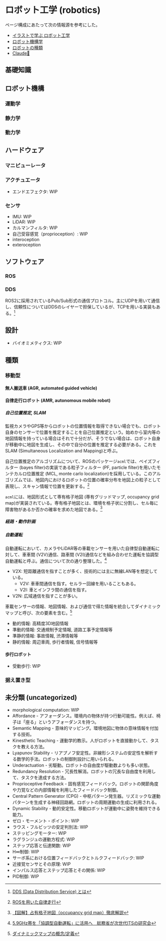 # ロボット工学 (robotics)

ページ構成にあたって次の情報源を参考にした。

- [イラストで学ぶ ロボット工学](https://amzn.to/45Trxtw)
- [ロボット機構学](https://www.coronasha.co.jp/np/isbn/9784339045093/)
- [ロボットの種類](https://www.intel.co.jp/content/www/jp/ja/robotics/types-and-applications.html)
- [Claude🔐](https://claude.ai/chat/852725b9-763c-486c-8a69-ed8571518e7a)

## 基礎知識

## ロボット機構

### 運動学

### 静力学

### 動力学

## ハードウェア

### マニピューレータ

### アクチュエータ

- エンドエフェクタ: WIP

### センサ

- IMU: WIP
- LiDAR: WIP
- カルマンフィルタ: WIP
- 自己受容感覚（proprioception）: WIP
- interoception
- exteroception

## ソフトウェア

<!-- リアルタイムOS: WIP -->

### ROS

### DDS

ROS2に採用されているPub/Sub形式の通信プロトコル。主にUDPを用いて通信し、信頼性についてはDDSのレイヤーで担保しているが、TCPを用いる実装もある。[^youtalk_dds]
[^youtalk_dds]: [DDS (Data Distribution Service) とは](https://www.youtalk.jp/2017/05/28/dds.html)

## 設計

- バイオミメティクス: WIP

## 種類

### 移動型

#### 無人搬送車 (AGR, automated guided vehicle)

#### 自律走行ロボット (AMR, autonomous mobile robot)

##### 自己位置推定, SLAM

監視カメラやGPS等からロボットの位置情報を取得できない場合でも、ロボット自身のセンサーで位置を推定することを自己位置推定という。始めから室内等の地図情報を持っている場合はそれで十分だが、そうでない場合は、ロボット自身が移動中に地図を生成し、その中で自分の位置を推定する必要がある。これをSLAM (Simultaneous Localization and Mapping)と呼ぶ。

自己位置推定のアルゴリズムについて、ROSのパッケージ`acml`では、ベイズフィルター (bayes filter)の実装である粒子フィルター (PF, particle filter)を用いたモンテカルロ位置推定 (MCL, monte carlo localization)を採用している。このアルゴリズムでは、地図内におけるロボットの位置の確率分布を地図上の粒子として表現し、スキャン情報で位置を更新する。[^robogaku_2017]
[^robogaku_2017]: [ROSを用いた自律走行](https://robogaku.jp/news/2022/past_35_4_16.html)

`acml`には、地図形式として専有格子地図 (専有グリッドマップ, occupancy grid map)が実装されている。専有格子地図とは、環境を格子状に分割し、セル毎に障害物があるか否かの確率を求めた地図である。[^akinami_2023]
[^akinami_2023]: [【図解】占有格子地図（occupancy grid map）徹底解説](https://qiita.com/akinami/items/7bcd0818f8f76f7181d2)

##### 経路・動作計画

##### 自動運転

自動運転において、カメラやLiDAR等の車載センサーを用いた自律型自動運転に対して、車車間 (V2V)通信、路車間 (V2I)通信などを組み合わせた運転を協調型自動運転と呼ぶ。通信について次の通り整理した。[^businessnetwork_2023]
[^businessnetwork_2023]: [5.9GHz帯を「協調型自動運転」に活用へ　総務省が次世代ITSの研究会](https://businessnetwork.jp/article/12826/)

- V2X: 短距離通信を指すことが多く、技術的には主に無線LAN等を想定している。
  - V2V: 車車間通信を指す。セルラー回線を用いることもある。
  - V2I: 車とインフラ間の通信を指す。
- V2N: 広域通信を指すことが多い。

車載センサーの情報、地図情報、および通信で得た情報を統合してダイナミックマップと呼び、次の要素を含む。[^sip_2017]
[^sip_2017]: [ダイナミックマップの概念/定義](https://www8.cao.go.jp/cstp/gaiyo/sip/iinkai/jidousoukou_30/siryo30-2-1-1.pdf)

- 動的情報: 高精度3D地図情報
- 準動的情報: 交通規制予定情報, 道路工事予定情報等
- 準静的情報: 事故情報, 渋滞情報等
- 静的情報: 周辺車両, 歩行者情報, 信号情報等

<!--
- RRT: WIP
- ポテンシャルフィールド法: WIP-->

#### 歩行ロボット

- 受動歩行: WIP

### 据え置き型

## 未分類 (uncategorized)

- morphological computation: WIP
- Affordance - アフォーダンス。環境内の物体が持つ行動可能性。例えば、椅子は「座る」というアフォーダンスを持つ。
- Semantic Mapping - 意味的マッピング。環境地図に物体の意味情報を付加する技術。
- Kinesthetic Teaching - 運動学的教示。人がロボットを直接動かして、タスクを教える方法。
- Lyapunov Stability - リアプノフ安定性。非線形システムの安定性を解析する数学的手法。ロボットの制御則設計に用いられる。
- Underactuation - 劣駆動。ロボットの自由度が駆動数よりも多い状態。
- Redundancy Resolution - 冗長性解消。ロボットの冗長な自由度を利用して、タスクを達成する方法。
- Proprioceptive Feedback - 固有感覚フィードバック。ロボットの関節角度や力覚などの内部情報を利用したフィードバック制御。
- Central Pattern Generator (CPG) - 中枢パターン発生器。リズミックな運動パターンを生成する神経回路網。ロボットの周期運動の生成に利用される。
- Dynamic Stability - 動的安定性。移動ロボットが運動中に姿勢を維持できる能力。
- ゼロ・モーメント・ポイント: WIP
- ラウス・フルビッツの安定判別法: WIP
- ステッピングモーター: WIP
- ラグランジュの運動方程式: WIP
- ステップ応答と伝達関数: WIP
- H∞制御: WIP
- サーボ系における位置フィードバックとトルクフィードバック: WIP
- 近接覚センサとその原理: WIP
- インパルス応答とステップ応答とその関係: WIP
- PID制御: WIP
